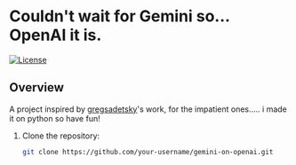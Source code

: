 # Couldn't wait for Gemini so... OpenAI it is.

[![License](https://img.shields.io/badge/license-MIT-blue.svg)](LICENSE)

## Overview

A project inspired by [gregsadetsky](https://github.com/gregsadetsky)'s work, for the impatient ones..... i made it on python so have fun!

1. Clone the repository:

   ```bash
   git clone https://github.com/your-username/gemini-on-openai.git
   ```
